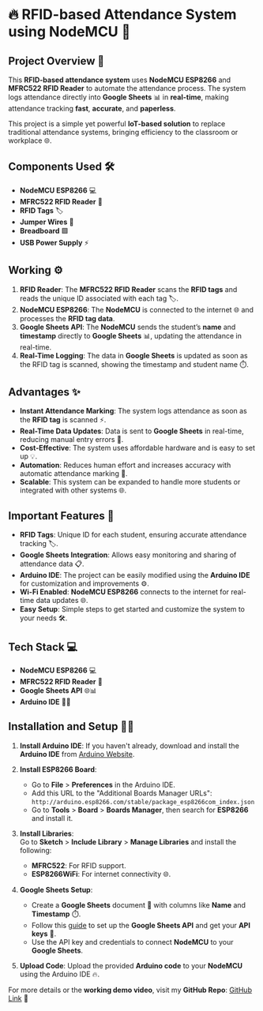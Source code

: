 # 🔥 RFID-based Attendance System using NodeMCU 🚀

## Project Overview 🌟

This **RFID-based attendance system** uses **NodeMCU ESP8266** and **MFRC522 RFID Reader** to automate the attendance process. The system logs attendance directly into **Google Sheets** 📊 in **real-time**, making attendance tracking **fast**, **accurate**, and **paperless**.

This project is a simple yet powerful **IoT-based solution** to replace traditional attendance systems, bringing efficiency to the classroom or workplace 🌐.

## Components Used 🛠️

- **NodeMCU ESP8266** 💻  
- **MFRC522 RFID Reader** 🔑  
- **RFID Tags** 🏷️  
- **Jumper Wires** 🔌  
- **Breadboard** 🟩  
- **USB Power Supply** ⚡

## Working ⚙️

1. **RFID Reader**: The **MFRC522 RFID Reader** scans the **RFID tags** and reads the unique ID associated with each tag 🏷️.
2. **NodeMCU ESP8266**: The **NodeMCU** is connected to the internet 🌐 and processes the **RFID tag data**.
3. **Google Sheets API**: The **NodeMCU** sends the student’s **name** and **timestamp** directly to **Google Sheets** 📊, updating the attendance in real-time.
4. **Real-Time Logging**: The data in **Google Sheets** is updated as soon as the RFID tag is scanned, showing the timestamp and student name ⏱️.

## Advantages ✨

- **Instant Attendance Marking**: The system logs attendance as soon as the **RFID tag** is scanned ⚡.
- **Real-Time Data Updates**: Data is sent to **Google Sheets** in real-time, reducing manual entry errors 📝.
- **Cost-Effective**: The system uses affordable hardware and is easy to set up 💡.
- **Automation**: Reduces human effort and increases accuracy with automatic attendance marking 🚀.
- **Scalable**: This system can be expanded to handle more students or integrated with other systems 🌐.

## Important Features 🔑

- **RFID Tags**: Unique ID for each student, ensuring accurate attendance tracking 🏷️.
- **Google Sheets Integration**: Allows easy monitoring and sharing of attendance data 📋.
- **Arduino IDE**: The project can be easily modified using the **Arduino IDE** for customization and improvements ⚙️.
- **Wi-Fi Enabled**: **NodeMCU ESP8266** connects to the internet for real-time data updates 🌐.
- **Easy Setup**: Simple steps to get started and customize the system to your needs 🛠️.

## Tech Stack 💻

- **NodeMCU ESP8266** 💻  
- **MFRC522 RFID Reader** 🔑  
- **Google Sheets API** 🌐📊  
- **Arduino IDE** 🧑‍💻

## Installation and Setup 🧑‍💻

1. **Install Arduino IDE**: If you haven't already, download and install the **Arduino IDE** from [Arduino Website](https://www.arduino.cc/en/software).
2. **Install ESP8266 Board**: 
   - Go to **File** > **Preferences** in the Arduino IDE.
   - Add this URL to the "Additional Boards Manager URLs": `http://arduino.esp8266.com/stable/package_esp8266com_index.json`
   - Go to **Tools** > **Board** > **Boards Manager**, then search for **ESP8266** and install it.
3. **Install Libraries**:  
   Go to **Sketch** > **Include Library** > **Manage Libraries** and install the following:
   - **MFRC522**: For RFID support.
   - **ESP8266WiFi**: For internet connectivity 🌐.
4. **Google Sheets Setup**:
   - Create a **Google Sheets** document 📝 with columns like **Name** and **Timestamp** ⏱️.
   - Follow this [guide](https://developers.google.com/sheets/api/quickstart) to set up the **Google Sheets API** and get your **API keys** 🔑.
   - Use the API key and credentials to connect **NodeMCU** to your **Google Sheets**.

5. **Upload Code**: Upload the provided **Arduino code** to your **NodeMCU** using the Arduino IDE 🔥.

For more details or the **working demo video**, visit my **GitHub Repo**: [GitHub Link](your_github_link_here) 🎥
